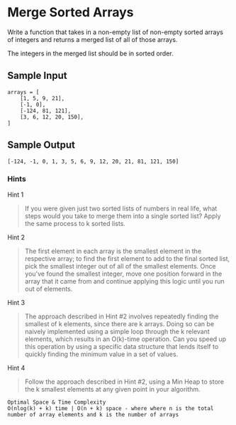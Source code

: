 # Merge Sorted Arrays

Write a function that takes in a non-empty list of non-empty sorted arrays of integers and returns a merged list of all of those arrays.

The integers in the merged list should be in sorted order.

## Sample Input

```
arrays = [
    [1, 5, 9, 21],
    [-1, 0],
    [-124, 81, 121],
    [3, 6, 12, 20, 150],
]
```
## Sample Output

```
[-124, -1, 0, 1, 3, 5, 6, 9, 12, 20, 21, 81, 121, 150]
```

### Hints

Hint 1
> If you were given just two sorted lists of numbers in real life, what steps would you take to merge them into a single sorted list? Apply the same process to k sorted lists.

Hint 2
> The first element in each array is the smallest element in the respective array; to find the first element to add to the final sorted list, pick the smallest integer out of all of the smallest elements. Once you've found the smallest integer, move one position forward in the array that it came from and continue applying this logic until you run out of elements.

Hint 3
> The approach described in Hint #2 involves repeatedly finding the smallest of k elements, since there are k arrays. Doing so can be naively implemented using a simple loop through the k relevant elements, which results in an O(k)-time operation. Can you speed up this operation by using a specific data structure that lends itself to quickly finding the minimum value in a set of values.

Hint 4
> Follow the approach described in Hint #2, using a Min Heap to store the k smallest elements at any given point in your algorithm.

```
Optimal Space & Time Complexity
O(nlog(k) + k) time | O(n + k) space - where where n is the total number of array elements and k is the number of arrays
```
